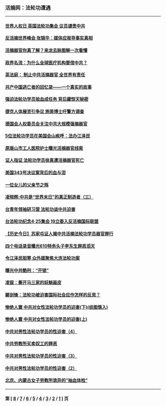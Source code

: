 ### 活摘网：法轮功遭遇
---
#### [世界人权日 英国法轮功集会 议员谴责中共](../../pages/nf5881/n13431763.md?04120430) 
#### [反活摘世界峰会 张锦华：媒体应报导事实真相](../../pages/nf5881/n13278502.md?04120430) 
#### [活摘器官你真了解？来龙去脉图解一次看懂](../../pages/nf5881/n13013820.md?04120430) 
#### [政界名流：为什么全球医疗机构要信中共？](../../pages/nf5881/n11945479.md?04120430) 
#### [英法庭： 制止中共活摘器官 全世界有责任](../../pages/nf5881/n11330691.md?04120430) 
#### [共产中国逃亡者的回忆录——一个真实的故事](../../pages/nf5881/n10918649.md?04120430) 
#### [强迫法轮功学员验血成任务 背后藏惊天秘密](../../pages/nf5881/n4252384.md?04120430) 
#### [捷克人体展览引争议 旅美博士吁警方调查](../../pages/nf5881/n9429187.md?04120430) 
#### [德国会人权委员会关注中共大规模强摘器官](../../pages/nf5881/n8418950.md?04120430) 
#### [5位法轮功学员在美国会山疾呼：法办江泽民](../../pages/nf5881/n8101519.md?04120430) 
#### [原唐山市工人医院护士曝光活摘器官线索](../../pages/nf5881/n8076384.md?04120430) 
#### [证人指证 法轮功学员徐真遭活摘器官死亡](../../pages/nf5881/n8042467.md?04120430) 
#### [美国343号决议案背后的血与泪](../../pages/nf5881/n8020684.md?04120430) 
#### [一位女儿的父亲节之殇](../../pages/nf5881/n8014122.md?04120430) 
#### [凌晓辉:中共是“世界末日”的真正制造者（三）](../../pages/nf5881/n4210333.md?04120430) 
#### [台青年领袖研习营 法轮功谈中共迫害](../../pages/nf5881/n4141857.md?04120430) 
#### [台法轮功纪念4‧25集会 19立委入反活摘国际联盟](../../pages/nf5881/n4141821.md?04120430) 
#### [【历史今日】苏家屯证人揭中共活摘法轮功学员器官罪行](../../pages/nf5881/n4135912.md?04120430) 
#### [四个电话录音曝光610特务头子李东生罪恶滔天](../../pages/nf5881/n4040060.md?04120430) 
#### [令江泽民胆寒 众外媒聚焦大连法轮功案](../../pages/nf5881/n3932671.md?04120430) 
#### [曝光中共酷刑：“开锁”](../../pages/nf5881/n3889373.md?04120430) 
#### [凌宸：撕开马三家的妖魅画皮](../../pages/nf5881/n3849369.md?04120430) 
#### [郦剑锋：法轮功被迫害国际社会应作怎样的反思？](../../pages/nf5881/n3824560.md?04120430) 
#### [惨绝人寰 中共对女性法轮功学员的迫害(下)(组图慎入)](../../pages/nf5881/n3816285.md?04120430) 
#### [惨绝人寰 中共对女性法轮功学员的迫害(上)](../../pages/nf5881/n3815374.md?04120430) 
#### [中共对男性法轮功学员的性迫害（4）](../../pages/nf5881/n3769144.md?04120430) 
#### [中共劳教所买卖奴工的罪恶](../../pages/nf5881/n3769378.md?04120430) 
#### [中共对男性法轮功学员的性迫害（3）](../../pages/nf5881/n3768231.md?04120430) 
#### [中共对男性法轮功学员的性迫害（2）](../../pages/nf5881/n3767211.md?04120430) 
#### [北京、内蒙古女子劳教所诡异的“抽血体检”](../../pages/nf5881/n3753158.md?04120430) 

---
#### 第 [ [8](./8.md?04120430) / [7](./7.md?04120430) / [6](./6.md?04120430) / [5](./5.md?04120430) / [4](./4.md?04120430) / [3](./3.md?04120430) / [2](./2.md?04120430) / [1](./1.md?04120430) ] 页
